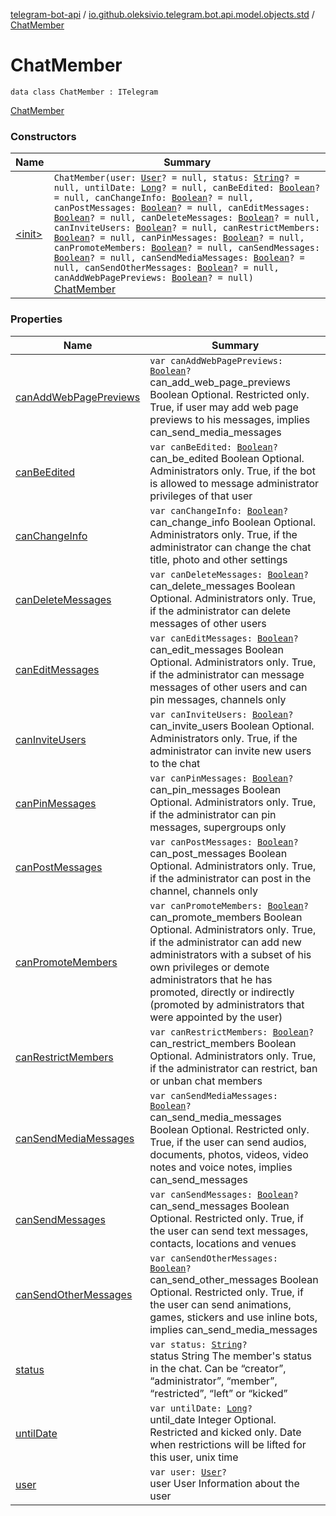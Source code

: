[telegram-bot-api](../../index.md) / [io.github.oleksivio.telegram.bot.api.model.objects.std](../index.md) / [ChatMember](./index.md)

# ChatMember

`data class ChatMember : ITelegram`

[ChatMember](https://core.telegram.org/bots/api/#chatmember)

### Constructors

| Name | Summary |
|---|---|
| [&lt;init&gt;](-init-.md) | `ChatMember(user: `[`User`](../-user/index.md)`? = null, status: `[`String`](https://kotlinlang.org/api/latest/jvm/stdlib/kotlin/-string/index.html)`? = null, untilDate: `[`Long`](https://kotlinlang.org/api/latest/jvm/stdlib/kotlin/-long/index.html)`? = null, canBeEdited: `[`Boolean`](https://kotlinlang.org/api/latest/jvm/stdlib/kotlin/-boolean/index.html)`? = null, canChangeInfo: `[`Boolean`](https://kotlinlang.org/api/latest/jvm/stdlib/kotlin/-boolean/index.html)`? = null, canPostMessages: `[`Boolean`](https://kotlinlang.org/api/latest/jvm/stdlib/kotlin/-boolean/index.html)`? = null, canEditMessages: `[`Boolean`](https://kotlinlang.org/api/latest/jvm/stdlib/kotlin/-boolean/index.html)`? = null, canDeleteMessages: `[`Boolean`](https://kotlinlang.org/api/latest/jvm/stdlib/kotlin/-boolean/index.html)`? = null, canInviteUsers: `[`Boolean`](https://kotlinlang.org/api/latest/jvm/stdlib/kotlin/-boolean/index.html)`? = null, canRestrictMembers: `[`Boolean`](https://kotlinlang.org/api/latest/jvm/stdlib/kotlin/-boolean/index.html)`? = null, canPinMessages: `[`Boolean`](https://kotlinlang.org/api/latest/jvm/stdlib/kotlin/-boolean/index.html)`? = null, canPromoteMembers: `[`Boolean`](https://kotlinlang.org/api/latest/jvm/stdlib/kotlin/-boolean/index.html)`? = null, canSendMessages: `[`Boolean`](https://kotlinlang.org/api/latest/jvm/stdlib/kotlin/-boolean/index.html)`? = null, canSendMediaMessages: `[`Boolean`](https://kotlinlang.org/api/latest/jvm/stdlib/kotlin/-boolean/index.html)`? = null, canSendOtherMessages: `[`Boolean`](https://kotlinlang.org/api/latest/jvm/stdlib/kotlin/-boolean/index.html)`? = null, canAddWebPagePreviews: `[`Boolean`](https://kotlinlang.org/api/latest/jvm/stdlib/kotlin/-boolean/index.html)`? = null)`<br>[ChatMember](https://core.telegram.org/bots/api/#chatmember) |

### Properties

| Name | Summary |
|---|---|
| [canAddWebPagePreviews](can-add-web-page-previews.md) | `var canAddWebPagePreviews: `[`Boolean`](https://kotlinlang.org/api/latest/jvm/stdlib/kotlin/-boolean/index.html)`?`<br>can_add_web_page_previews Boolean Optional. Restricted only. True, if user may add web page previews to his messages, implies can_send_media_messages |
| [canBeEdited](can-be-edited.md) | `var canBeEdited: `[`Boolean`](https://kotlinlang.org/api/latest/jvm/stdlib/kotlin/-boolean/index.html)`?`<br>can_be_edited Boolean Optional. Administrators only. True, if the bot is allowed to message administrator privileges of that user |
| [canChangeInfo](can-change-info.md) | `var canChangeInfo: `[`Boolean`](https://kotlinlang.org/api/latest/jvm/stdlib/kotlin/-boolean/index.html)`?`<br>can_change_info Boolean Optional. Administrators only. True, if the administrator can change the chat title, photo and other settings |
| [canDeleteMessages](can-delete-messages.md) | `var canDeleteMessages: `[`Boolean`](https://kotlinlang.org/api/latest/jvm/stdlib/kotlin/-boolean/index.html)`?`<br>can_delete_messages Boolean Optional. Administrators only. True, if the administrator can delete messages of other users |
| [canEditMessages](can-edit-messages.md) | `var canEditMessages: `[`Boolean`](https://kotlinlang.org/api/latest/jvm/stdlib/kotlin/-boolean/index.html)`?`<br>can_edit_messages Boolean Optional. Administrators only. True, if the administrator can message messages of other users and can pin messages, channels only |
| [canInviteUsers](can-invite-users.md) | `var canInviteUsers: `[`Boolean`](https://kotlinlang.org/api/latest/jvm/stdlib/kotlin/-boolean/index.html)`?`<br>can_invite_users Boolean Optional. Administrators only. True, if the administrator can invite new users to the chat |
| [canPinMessages](can-pin-messages.md) | `var canPinMessages: `[`Boolean`](https://kotlinlang.org/api/latest/jvm/stdlib/kotlin/-boolean/index.html)`?`<br>can_pin_messages Boolean Optional. Administrators only. True, if the administrator can pin messages, supergroups only |
| [canPostMessages](can-post-messages.md) | `var canPostMessages: `[`Boolean`](https://kotlinlang.org/api/latest/jvm/stdlib/kotlin/-boolean/index.html)`?`<br>can_post_messages Boolean Optional. Administrators only. True, if the administrator can post in the channel, channels only |
| [canPromoteMembers](can-promote-members.md) | `var canPromoteMembers: `[`Boolean`](https://kotlinlang.org/api/latest/jvm/stdlib/kotlin/-boolean/index.html)`?`<br>can_promote_members Boolean Optional. Administrators only. True, if the administrator can add new administrators with a subset of his own privileges or demote administrators that he has promoted, directly or indirectly (promoted by administrators that were appointed by the user) |
| [canRestrictMembers](can-restrict-members.md) | `var canRestrictMembers: `[`Boolean`](https://kotlinlang.org/api/latest/jvm/stdlib/kotlin/-boolean/index.html)`?`<br>can_restrict_members Boolean Optional. Administrators only. True, if the administrator can restrict, ban or unban chat members |
| [canSendMediaMessages](can-send-media-messages.md) | `var canSendMediaMessages: `[`Boolean`](https://kotlinlang.org/api/latest/jvm/stdlib/kotlin/-boolean/index.html)`?`<br>can_send_media_messages Boolean Optional. Restricted only. True, if the user can send audios, documents, photos, videos, video notes and voice notes, implies can_send_messages |
| [canSendMessages](can-send-messages.md) | `var canSendMessages: `[`Boolean`](https://kotlinlang.org/api/latest/jvm/stdlib/kotlin/-boolean/index.html)`?`<br>can_send_messages Boolean Optional. Restricted only. True, if the user can send text messages, contacts, locations and venues |
| [canSendOtherMessages](can-send-other-messages.md) | `var canSendOtherMessages: `[`Boolean`](https://kotlinlang.org/api/latest/jvm/stdlib/kotlin/-boolean/index.html)`?`<br>can_send_other_messages Boolean Optional. Restricted only. True, if the user can send animations, games, stickers and use inline bots, implies can_send_media_messages |
| [status](status.md) | `var status: `[`String`](https://kotlinlang.org/api/latest/jvm/stdlib/kotlin/-string/index.html)`?`<br>status String The member's status in the chat. Can be “creator”, “administrator”, “member”, “restricted”, “left” or “kicked” |
| [untilDate](until-date.md) | `var untilDate: `[`Long`](https://kotlinlang.org/api/latest/jvm/stdlib/kotlin/-long/index.html)`?`<br>until_date Integer Optional. Restricted and kicked only. Date when restrictions will be lifted for this user, unix time |
| [user](user.md) | `var user: `[`User`](../-user/index.md)`?`<br>user User Information about the user |
